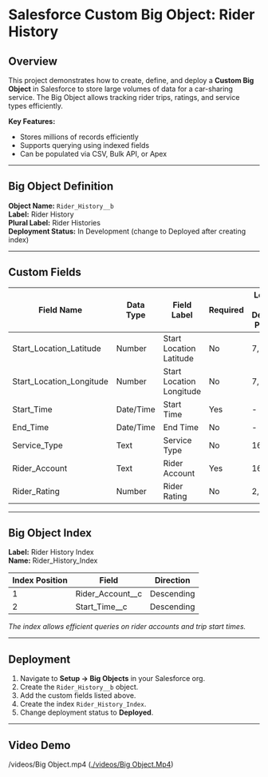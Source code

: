 # Salesforce Custom Big Object: Rider History

## Overview
This project demonstrates how to create, define, and deploy a **Custom Big Object** in Salesforce to store large volumes of data for a car-sharing service. The Big Object allows tracking rider trips, ratings, and service types efficiently.

**Key Features:**
- Stores millions of records efficiently
- Supports querying using indexed fields
- Can be populated via CSV, Bulk API, or Apex

---

## Big Object Definition

**Object Name:** `Rider_History__b`  
**Label:** Rider History  
**Plural Label:** Rider Histories  
**Deployment Status:** In Development (change to Deployed after creating index)

---

## Custom Fields

| Field Name                  | Data Type   | Field Label                  | Required | Length / Decimal Places |
|------------------------------|------------|-------------------------------|---------|-----------------------|
| Start_Location_Latitude      | Number     | Start Location Latitude       | No      | 7, 4                  |
| Start_Location_Longitude     | Number     | Start Location Longitude      | No      | 7, 4                  |
| Start_Time                   | Date/Time  | Start Time                    | Yes     | -                     |
| End_Time                     | Date/Time  | End Time                      | No      | -                     |
| Service_Type                 | Text       | Service Type                  | No      | 16                    |
| Rider_Account                | Text       | Rider Account                 | Yes     | 16                    |
| Rider_Rating                 | Number     | Rider Rating                  | No      | 2, 1                  |

---

## Big Object Index

**Label:** Rider History Index  
**Name:** Rider_History_Index  

| Index Position | Field               | Direction   |
|----------------|-------------------|------------|
| 1              | Rider_Account__c    | Descending |
| 2              | Start_Time__c       | Descending |

*The index allows efficient queries on rider accounts and trip start times.*

---

## Deployment

1. Navigate to **Setup → Big Objects** in your Salesforce org.
2. Create the `Rider_History__b` object.
3. Add the custom fields listed above.
4. Create the index `Rider_History_Index`.
5. Change deployment status to **Deployed**.

---
## Video Demo 
/videos/Big Object.mp4 ([./videos/Big Object.Mp4]())



